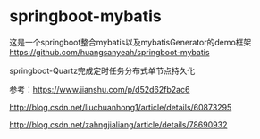 # springboot-mybatis
这是一个springboot整合mybatis以及mybatisGenerator的demo框架
https://github.com/huangsanyeah/springboot-mybatis


springboot-Quartz完成定时任务分布式单节点持久化

参考：https://www.jianshu.com/p/d52d62fb2ac6

http://blog.csdn.net/liuchuanhong1/article/details/60873295

http://blog.csdn.net/zahngjialiang/article/details/78690932